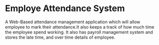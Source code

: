 # Employe Attendance System
 A Web-Based attendance management application which will allow employee to mark their attendance.It also keeps a track of how much time the employee spend working. It also has payroll management system and stores the late time, and over time details of employee.
